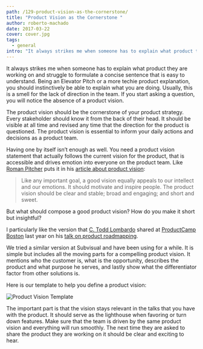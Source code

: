 ```yaml
---
path: /129-product-vision-as-the-cornerstone/
title: "Product Vision as the Cornerstone "
author: roberto-machado
date: 2017-03-22
cover: cover.jpg
tags:
  - general
intro: "It always strikes me when someone has to explain what product they are working on and struggle to formulate a concise sentence that is easy to understand. Being an Elevator Pitch or a more techie product explanation, you should instinctively be able to explain what you are doing. Usually, this is a smell for the lack of direction in the team. If you start asking a question, you will notice the absence of a product vision."
---
```


It always strikes me when someone has to explain what product they are working on and struggle to formulate a concise sentence that is easy to understand. Being an Elevator Pitch or a more techie product explanation, you should instinctively be able to explain what you are doing. Usually, this is a smell for the lack of direction in the team. If you start asking a question, you will notice the absence of a product vision.

The product vision should be the cornerstone of your product strategy. Every stakeholder should know it from the back of their head. It should be visible at all time and revised any time that the direction for the product is questioned. The product vision is essential to inform your daily actions and decisions as a product team. 

Having one by itself isn’t enough as well. You need a product vision statement that actually follows the current vision for the product, that is accessible and drives emotion into everyone on the product team. Like [Roman Pitcher](http://www.romanpichler.com/) puts it in his [article about product vision](https://www.scrumalliance.org/community/articles/2009/january/the-product-vision):

> Like any important goal, a good vision equally appeals to our intellect and our emotions. It should motivate and inspire people. The product vision should be clear and stable; broad and engaging; and short and sweet.

But what should compose a good product vision? How do you make it short but insightful?

I particularly like the version that [C. Todd Lombardo](https://twitter.com/iamctodd) shared at [ProductCamp Boston](http://productcampboston.org/) last year on his [talk on product roadmapping](https://speakerdeck.com/iamctodd/product-roadmapping). 

We tried a similar version at Subvisual and have been using for a while. It is simple but includes all the moving parts for a compelling product vision. It mentions who the customer is, what is the opportunity, describes the product and what purpose he serves, and lastly show what the differentiator factor from other solutions is. 

Here is our template to help you define a product vision:

![Product Vision Template](https://subvisual.s3.amazonaws.com/blog/post_image/231/original.png)

The important part is that the vision stays relevant in the talks that you have with the product. It should serve as the lighthouse when favoring or turn down features. Make sure that the team is driven by the same product vision and everything will run smoothly. The next time they are asked to share the product they are working on it should be clear and exciting to hear. 


